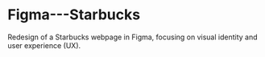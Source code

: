 # Figma---Starbucks
Redesign of a Starbucks webpage in Figma, focusing on visual identity and user experience (UX).
